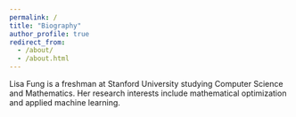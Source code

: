 ```yaml
---
permalink: /
title: "Biography"
author_profile: true
redirect_from: 
  - /about/
  - /about.html
---
```



Lisa Fung is a freshman at Stanford University studying Computer Science and Mathematics. Her research interests include mathematical optimization and applied machine learning.
